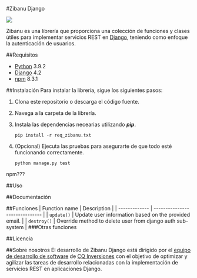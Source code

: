 #Zibanu Django

![](https://www.oasiscom.com/_nuxt/img/CQ%20INVERSIONES-clientes.138c8ef.png)

Zibanu es una librería que proporciona una colección de funciones y clases útiles para implementar servicios REST en [Django](https://www.djangoproject.com/ "django"), teniendo como enfoque la autenticación de usuarios.

##Requisitos
- [Python](https://www.python.org/ "Python") 3.9.2
- [Django](https://www.djangoproject.com/ "Django") 4.2
- [npm](https://www.npmjs.com/ "npm") 8.3.1

##Instalación
Para instalar la librería, sigue los siguientes pasos:

1. Clona este repositorio o descarga el código fuente.

2.  Navega a la carpeta de la librería.
3. Instala las dependencias necearias utilizando ***pip***.

	`pip install -r req_zibanu.txt`


4. (Opcional) Ejecuta las pruebas para asegurarte de que todo esté funcionando correctamente.

	`python manage.py test`

npm???

##Uso

##Documentación

##Funciones
| Function name | Description                    |
| ------------- | ------------------------------ |
| `update()`      | Update user information based on the provided email.     |
| `destroy()`   | Override method to delete user from django auth sub-system    |
###Otras funciones

##Licencia

##Sobre nosotros
El desarrollo de Zibanu Django está dirigido por el [equipo de desarrollo de software](https://www.cqinversiones.com/index.php/portafolio/desarrollo-de-software "equipo de desarrollo de software") de [CQ Inversiones](https://www.cqinversiones.co/index.php "CQ Inversiones") con el objetivo de optimizar y agilizar las tareas de desarrollo relacionadas con la implementación de servicios REST en aplicaciones Django.
